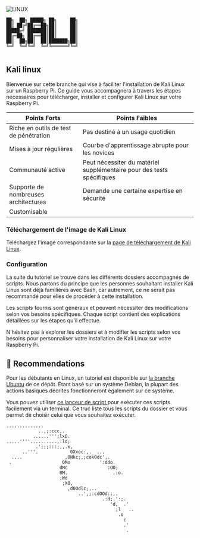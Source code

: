 ![LINUX](https://img.shields.io/badge/LINUX-yellow)

```
██╗  ██╗ █████╗ ██╗     ██╗
██║ ██╔╝██╔══██╗██║     ██║
█████╔╝ ███████║██║     ██║
██╔═██╗ ██╔══██║██║     ██║
██║  ██╗██║  ██║███████╗██║ 
╚═╝  ╚═╝╚═╝  ╚═╝╚══════╝╚═╝  
                                                                                                        
```

## Kali linux

Bienvenue sur cette branche qui vise à faciliter l'installation de Kali Linux sur un Raspberry Pi. Ce guide vous accompagnera à travers les étapes nécessaires pour télécharger, installer et configurer Kali Linux sur votre Raspberry Pi.

| Points Forts             | Points Faibles             |
|--------------------------|----------------------------|
| Riche en outils de test de pénétration | Pas destiné à un usage quotidien |
| Mises à jour régulières  | Courbe d'apprentissage abrupte pour les novices |
| Communauté active       | Peut nécessiter du matériel supplémentaire pour des tests spécifiques |
| Supporte de nombreuses architectures | Demande une certaine expertise en sécurité |
| Customisable            |                             |

### Téléchargement de l'image de Kali Linux

Téléchargez l'image correspondante sur la [page de téléchargement de Kali Linux](https://www.kali.org/get-kali/#kali-installer-images).

### Configuration

La suite du tutoriel se trouve dans les différents dossiers accompagnés de scripts. Nous partons du principe que les personnes souhaitant installer Kali Linux sont déjà familières avec Bash, car autrement, ce ne serait pas recommandé pour elles de procéder à cette installation.

Les scripts fournis sont généraux et peuvent nécessiter des modifications selon vos besoins spécifiques. Chaque script contient des explications détaillées sur les étapes qu'il effectue.

N'hésitez pas à explorer les dossiers et à modifier les scripts selon vos besoins pour personnaliser votre installation de Kali Linux sur votre Raspberry Pi.

## 💎 Recommendations
Pour les débutants en Linux, un tutoriel est disponible sur [la branche Ubuntu](https://github.com/SECRET-GUEST/LINUX/tree/Ubuntu) de ce dépôt. Étant basé sur un système Debian, la plupart des actions basiques décrites fonctionneront également sur ce système.

Vous pouvez utiliser [ce lanceur de script ](https://github.com/SECRET-GUEST/tiny-scripts/tree/ALL/linux/launchers/script%20launcher) pour exécuter ces scripts facilement via un terminal. Ce truc liste tous les scripts du dossier et vous permet de choisir celui que vous souhaitez exécuter.


```
..............            
            ..,;:ccc,.        
          ......''';lxO.                          
.....''''..........,:ld;         
           .';;;:::;,,.x,            
      ..'''.            0Xxoc:,.  ...     
  ....                ,ONkc;,;cokOdc',.     
 .                   OMo           ':ddo.   
                    dMc               :OO;      
                    0M.                 .:o.    
                    ;Wd                       
                     ;XO,                  
                       ,d0Odlc;,..           
                           ..',;:cdOOd::,.    
                                    .:d;.':;.   
                                       'd,  .'     
                                         ;l   ..  
                                          .o
                                            c                              
                                            .'                             
                                             .


```
